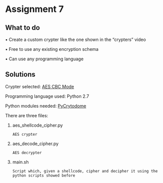 # Assignment 7

## What to do

• Create a custom crypter like the one shown in the “crypters” video 

• Free to use any existing encryption schema 

• Can use any programming language

## Solutions

Crypter selected: [AES CBC Mode](https://en.wikipedia.org/wiki/Advanced_Encryption_Standard)

Programming language used: Python 2.7

Python modules needed: [PyCrytodome](https://pycryptodome.readthedocs.io/en/latest/index.html)

There are three files:

1) aes_shellcode_cipher.py 
       
       AES crypter

2) aes_decode_cipher.py
       
       AES decrypter

3) main.sh

       Script which, given a shellcode, cipher and decipher it using the python scripts showed before
